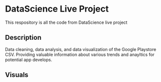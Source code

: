 # DataScience Live Project
This respository is all the code from DataScience live project

## Description
Data cleaning, data analysis, and data visualization of the Google Playstore CSV. Providing valuable information about various trends and anayltics for potential app develops.

## Visuals
